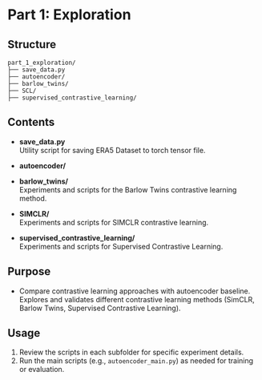 # Part 1: Exploration

## Structure

```
part_1_exploration/
├── save_data.py
├── autoencoder/
├── barlow_twins/
├── SCL/
├── supervised_contrastive_learning/
```

## Contents

- **save_data.py**  
  Utility script for saving ERA5 Dataset to torch tensor file.

- **autoencoder/**  


- **barlow_twins/**  
  Experiments and scripts for the Barlow Twins contrastive learning method.

- **SIMCLR/**  
  Experiments and scripts for SIMCLR contrastive learning.

- **supervised_contrastive_learning/**  
  Experiments and scripts for Supervised Contrastive Learning. 

## Purpose

- Compare contrastive learning approaches with autoencoder baseline. Explores and validates different contrastive learning methods (SimCLR, Barlow Twins, Supervised Contrastive Learning).

## Usage

1. Review the scripts in each subfolder for specific experiment details.
2. Run the main scripts (e.g., `autoencoder_main.py`) as needed for training or evaluation.